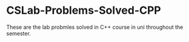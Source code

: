 # CSLab-Problems-Solved-CPP
These are the lab probmles solved in C++  course in uni throughout the semester.
